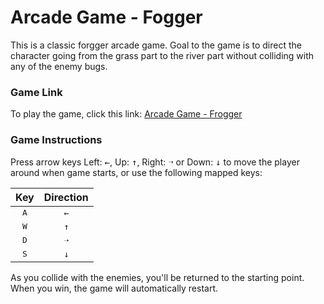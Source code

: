 # Arcade Game - Fogger

This is a classic forgger arcade game. Goal to the game is to direct the character going from the grass part to the river part without colliding with any of the enemy bugs.

### Game Link 

To play the game, click this link: [Arcade Game - Frogger](https://zhichl.github.io/arcade-game-frogger/)

### Game Instructions

Press arrow keys Left: <kbd>←</kbd>, Up: <kbd>↑</kbd>, Right: <kbd>➝</kbd> or Down: <kbd>↓</kbd> to move the player around when game starts, or use the following mapped keys:

|     Key      | Direction |
| :----------: | :-------: |
| <kbd>A</kbd> |    `←`    |
| <kbd>W</kbd> |    `↑`    |
| <kbd>D</kbd> |    `➝`    |
| <kbd>S</kbd> |    `↓`    |

As you collide with the enemies, you'll be returned to the starting point. When you win, the game will automatically restart.